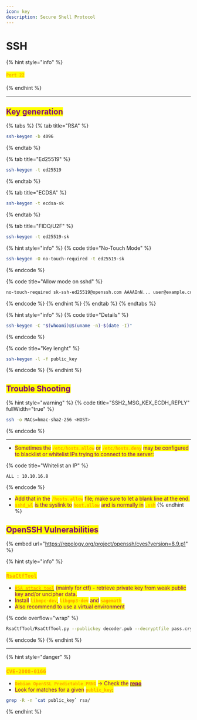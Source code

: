 ```yaml
---
icon: key
description: Secure Shell Protocol
---
```


# SSH

{% hint style="info" %}
#### <mark style="color:orange;">`Port 22`</mark>
{% endhint %}

***

## <mark style="color:purple;">Key generation</mark>

{% tabs %}
{% tab title="RSA" %}
```sh
ssh-keygen -b 4096
```
{% endtab %}

{% tab title="Ed25519" %}
```sh
ssh-keygen -t ed25519
```
{% endtab %}

{% tab title="ECDSA" %}
```sh
ssh-keygen -t ecdsa-sk
```
{% endtab %}

{% tab title="FIDO/U2F" %}
```sh
ssh-keygen -t ed25519-sk
```

{% hint style="info" %}
{% code title="No-Touch Mode" %}
```sh
ssh-keygen -O no-touch-required -t ed25519-sk
```
{% endcode %}

{% code title="Allow mode on sshd" %}
```sh
no-touch-required sk-ssh-ed25519@openssh.com AAAAInN... user@example.com
```
{% endcode %}
{% endhint %}
{% endtab %}
{% endtabs %}

{% hint style="info" %}
{% code title="Details" %}
```sh
ssh-keygen -C "$(whoami)@$(uname -n)-$(date -I)"
```
{% endcode %}

{% code title="Key lenght" %}
```sh
ssh-keygen -l -f public_key
```
{% endcode %}
{% endhint %}

## <mark style="color:purple;">Trouble Shooting</mark>

{% hint style="warning" %}
{% code title="SSH2_MSG_KEX_ECDH_REPLY" fullWidth="true" %}
```sh
ssh -o MACs=hmac-sha2-256 <HOST>
```
{% endcode %}

***

* <mark style="color:purple;">Sometimes the</mark> <mark style="color:orange;">**`/etc/hosts.allow`**</mark> <mark style="color:purple;">or</mark> <mark style="color:orange;">**`/etc/hosts.deny`**</mark> <mark style="color:purple;">may be configured to blacklist or whitelist IPs trying to connect to the server:</mark>

{% code title="Whitelist an IP" %}
```
ALL : 10.10.16.8

```
{% endcode %}

* <mark style="color:purple;">Add that in the</mark> <mark style="color:orange;">**`/hosts.allow`**</mark> <mark style="color:purple;">file; make sure to let a blank line at the end.</mark>
* <mark style="color:orange;">**`sshd_wl`**</mark> <mark style="color:purple;">is the syslink to</mark> <mark style="color:orange;">**`host.allow`**</mark> <mark style="color:purple;">and is normally in</mark> <mark style="color:orange;">**`.ssh`**</mark>
{% endhint %}

## <mark style="color:purple;">**OpenSSH Vulnerabilities**</mark>

{% embed url="https://repology.org/project/openssh/cves?version=8.9.p1" %}

{% hint style="info" %}
### <mark style="color:orange;">`RsaCtfTool`</mark>

* &#x20;[<mark style="color:orange;">**`RSA attack tool`**</mark>](https://github.com/RsaCtfTool/RsaCtfTool/tree/master) <mark style="color:purple;">(mainly for ctf) - retrieve private key from weak public key and/or uncipher data.</mark>
* <mark style="color:purple;">Install</mark> <mark style="color:orange;">**`libmpc-dev`**</mark><mark style="color:purple;">,</mark> <mark style="color:orange;">**`libgmp3-dev`**</mark> <mark style="color:purple;">and</mark> <mark style="color:orange;">**`sagemath`**</mark>
* <mark style="color:purple;">Also recommend to use a virtual environment</mark>

{% code overflow="wrap" %}
```sh
RsaCtfTool/RsaCtfTool.py --publickey decoder.pub --decryptfile pass.crypt 
```
{% endcode %}
{% endhint %}

***

{% hint style="danger" %}
### <mark style="color:orange;">`CVE-2008-0166`</mark>

* <mark style="color:orange;">**`Debian OpenSSL Predictable PRNG`**</mark> <mark style="color:purple;">-> Check the</mark> [<mark style="color:purple;">**repo**</mark>](https://github.com/g0tmi1k/debian-ssh/tree/master)
* <mark style="color:purple;">Look for matches for a given</mark> <mark style="color:orange;">**`public_key`**</mark><mark style="color:purple;">:</mark>

```sh
grep -R -n `cat public_key` rsa/
```
{% endhint %}
